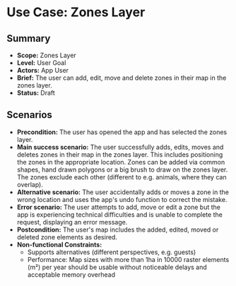 # Use Case: Zones Layer

## Summary

- **Scope:** Zones Layer
- **Level:** User Goal
- **Actors:** App User
- **Brief:** The user can add, edit, move and delete zones in their map in the zones layer.
- **Status:** Draft

## Scenarios

- **Precondition:**
  The user has opened the app and has selected the zones layer.
- **Main success scenario:**
  The user successfully adds, edits, moves and deletes zones in their map in the zones layer.
  This includes positioning the zones in the appropriate location.
  Zones can be added via common shapes, hand drawn polygons or a big brush to draw on the zones layer.
  The zones exclude each other (different to e.g. animals, where they can overlap).
- **Alternative scenario:**
  The user accidentally adds or moves a zone in the wrong location and uses the app's undo function to correct the mistake.
- **Error scenario:**
  The user attempts to add, move or edit a zone but the app is experiencing technical difficulties and is unable to complete the request, displaying an error message.
- **Postcondition:**
  The user's map includes the added, edited, moved or deleted zone elements as desired.
- **Non-functional Constraints:**
  - Supports alternatives (different perspectives, e.g. guests)
  - Performance: Map sizes with more than 1ha in 10000 raster elements (m²) per year should be usable without noticeable delays and acceptable memory overhead
